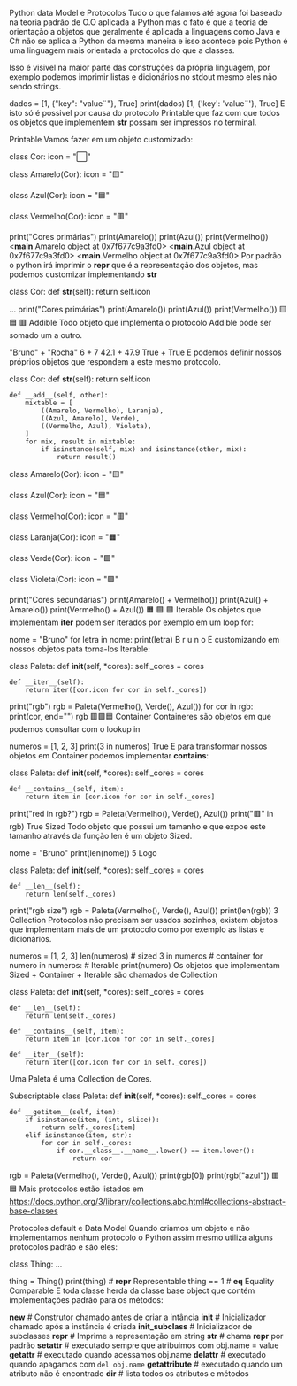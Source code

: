 Python data Model e Protocolos
Tudo o que falamos até agora foi baseado na teoria padrão de O.O aplicada a Python mas o fato é que a teoria de orientação a objetos que geralmente é aplicada a linguagens como Java e C# não se aplica a Python da mesma maneira e isso acontece pois Python é uma linguagem mais orientada a protocolos do que a classes.

Isso é visivel na maior parte das construções da própria linguagem, por exemplo podemos imprimir listas e dicionários no stdout mesmo eles não sendo strings.

dados = [1, {"key": "value¨"}, True]
print(dados)
[1, {'key': 'value¨'}, True]
E isto só é possivel por causa do protocolo Printable que faz com que todos os objetos que implementem __str__ possam ser impressos no terminal.

Printable
Vamos fazer em um objeto customizado:

class Cor:
    icon = "⬜"

class Amarelo(Cor):
    icon = "🟨"


class Azul(Cor):
    icon = "🟦"


class Vermelho(Cor):
    icon = "🟥"


print("Cores primárias")
print(Amarelo())
print(Azul())
print(Vermelho())
<__main__.Amarelo object at 0x7f677c9a3fd0>
<__main__.Azul object at 0x7f677c9a3fd0>
<__main__.Vermelho object at 0x7f677c9a3fd0>
Por padrão o python irá imprimir o __repr__ que é a representação dos objetos, mas podemos customizar implementando __str__

class Cor:
    def __str__(self):
        return self.icon

...
print("Cores primárias")
print(Amarelo())
print(Azul())
print(Vermelho())
🟨
🟦
🟥
Addible
Todo objeto que implementa o protocolo Addible pode ser somado um a outro.

"Bruno" + "Rocha"
6 + 7
42.1 + 47.9
True + True
E podemos definir nossos próprios objetos que respondem a este mesmo protocolo.

class Cor:
    def __str__(self):
        return self.icon

    def __add__(self, other):
        mixtable = [
            ((Amarelo, Vermelho), Laranja),
            ((Azul, Amarelo), Verde),
            ((Vermelho, Azul), Violeta),
        ]
        for mix, result in mixtable:
            if isinstance(self, mix) and isinstance(other, mix):
                return result()

class Amarelo(Cor):
    icon = "🟨"


class Azul(Cor):
    icon = "🟦"


class Vermelho(Cor):
    icon = "🟥"


class Laranja(Cor):
    icon = "🟧"


class Verde(Cor):
    icon = "🟩"


class Violeta(Cor):
    icon = "🟪"


print("Cores secundárias")
print(Amarelo() + Vermelho())
print(Azul() + Amarelo())
print(Vermelho() + Azul())
🟧
🟩
🟪
Iterable
Os objetos que implementam __iter__ podem ser iterados por exemplo em um loop for:

nome = "Bruno"
for letra in nome:
    print(letra)
B
r
u
n
o
E customizando em nossos objetos pata torna-los Iterable:

class Paleta:
    def __init__(self, *cores):
        self._cores = cores

    def __iter__(self):
        return iter([cor.icon for cor in self._cores])


print("rgb")
rgb = Paleta(Vermelho(), Verde(), Azul())
for cor in rgb:
    print(cor, end="")
rgb
🟥🟩🟦
Container
Containeres são objetos em que podemos consultar com o lookup in

numeros = [1, 2, 3]
print(3 in numeros)
True
E para transformar nossos objetos em Container podemos implementar __contains__:

class Paleta:
    def __init__(self, *cores):
        self._cores = cores

    def __contains__(self, item):
        return item in [cor.icon for cor in self._cores]


print("red in rgb?")
rgb = Paleta(Vermelho(), Verde(), Azul())
print("🟥" in rgb)
True
Sized
Todo objeto que possui um tamanho e que expoe este tamanho através da função len é um objeto Sized.

nome = "Bruno"
print(len(nome))
5
Logo

class Paleta:
    def __init__(self, *cores):
        self._cores = cores

    def __len__(self):
        return len(self._cores)


print("rgb size")
rgb = Paleta(Vermelho(), Verde(), Azul())
print(len(rgb))
3
Collection
Protocolos não precisam ser usados sozinhos, existem objetos que implementam mais de um protocolo como por exemplo as listas e dicionários.

numeros = [1, 2, 3]
len(numeros)  # sized
3 in numeros  # container
for numero in numeros:  # Iterable
    print(numero)
Os objetos que implementam Sized + Container + Iterable são chamados de Collection

class Paleta:
    def __init__(self, *cores):
        self._cores = cores

    def __len__(self):
        return len(self._cores)

    def __contains__(self, item):
        return item in [cor.icon for cor in self._cores]

    def __iter__(self):
        return iter([cor.icon for cor in self._cores])
Uma Paleta é uma Collection de Cores.

Subscriptable
class Paleta:
    def __init__(self, *cores):
        self._cores = cores

    def __getitem__(self, item):
        if isinstance(item, (int, slice)):
            return self._cores[item]
        elif isinstance(item, str):
            for cor in self._cores:
                if cor.__class__.__name__.lower() == item.lower():
                    return cor

rgb = Paleta(Vermelho(), Verde(), Azul())
print(rgb[0])
print(rgb["azul"])
🟥
🟦
Mais protocolos estão listados em https://docs.python.org/3/library/collections.abc.html#collections-abstract-base-classes

Protocolos default e Data Model
Quando criamos um objeto e não implementamos nenhum protocolo o Python assim mesmo utiliza alguns protocolos padrão e são eles:

class Thing:
    ...

thing = Thing()
print(thing)  # __repr__ Representable
thing == 1  # __eq__ Equality Comparable
E toda classe herda da classe base object que contém implementações padrão para os métodos:

__new__              # Construtor chamado antes de criar a intância
__init__             # Inicializador chamado após a instância é criada
__init_subclass__    # Inicializador de subclasses
__repr__             # Imprime a representação em string
__str__              # chama __repr__ por padrão
__setattr__          # executado sempre que atribuimos com obj.name = value
__getattr__          # executado quando acessamos obj.name
__delattr__          # executado quando apagamos com `del obj.name`
__getattribute__     # executado quando um atributo não é encontrado
__dir__              # lista todos os atributos e métodos
